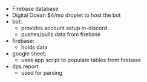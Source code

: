 - Firebase database
- Digital Ocean $4/mo droplet to host the bot
- bot:
    - provides account setup in-discord
    - pushes/pulls data from firebase
- firebase:
    - holds data
- google sheet:
    - uses app script to populate tables from firebase
- dps.report:
    - used for parsing
